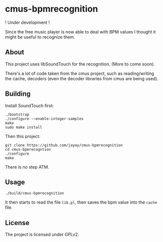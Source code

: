 # cmus-bpmrecognition

! Under development !

Since the free music player is now able to deal with BPM values I thought it might be useful to recognize them.

## About

This project uses libSoundTouch for the recognition. (More to come soon).

There's a lot of code taken from the cmus project, such as reading/writing the cache, decoders (even the decoder libraries from cmus are being used).


## Building
Install SoundTouch first:
```
./bootstrap
./configure -–enable-integer-samples
make
sudo make install
```

Then this project:
```
git clone https://github.com/jayay/cmus-bpmrecognition
cd cmus-bpmrecogntion
./configure
make
```
There is no <install> step ATM.

## Usage
```
./build/cmus-bpmrecognition
```

It then starts to read the file `lib.pl`, then saves the bpm value into the `cache` file.

## License
The project is licensed under GPLv2.
